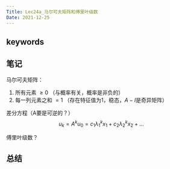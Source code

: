 ```yaml
---
Title: Lec24a_马尔可夫矩阵和傅里叶级数
Date: 2021-12-25
---
```


## keywords

## 笔记

马尔可夫矩阵：
1. 所有元素 $\ge 0$ （与概率有关，概率是非负的）
2. 每一列元素之和 $=1$ （存在特征值为1，稳态，$A-I$是奇异矩阵）

差分方程（A要是可逆的？）
 $$
 u_k=A^ku_0=c_1\lambda_1^kx_1+c_2\lambda_2^kx_2+\ldots
 $$

 傅里叶级数？

 

## 总结